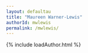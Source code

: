 ```yaml
---
layout: defaultau
title: "Maureen Warner-Lewis"
authorId: mwlewis
permalink: /mwlewis/
---
```

{% include loadAuthor.html %}
<script>
    $(document).ready(function(){
        showAuthorBio('{{ page.authorId }}');
   });
</script>